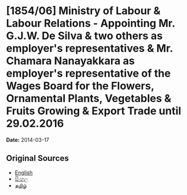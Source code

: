 # [1854/06] Ministry of Labour & Labour Relations - Appointing Mr. G.J.W. De Silva & two others as employer's representatives & Mr. Chamara Nanayakkara as employer's representative of the Wages Board for the Flowers, Ornamental Plants, Vegetables & Fruits Growing & Export Trade until 29.02.2016

**Date:** 2014-03-17

## Original Sources

- [English](https://documents.gov.lk/view/extra-gazettes/2014/3/1854-06_E.pdf)
- [සිංහල](https://documents.gov.lk/view/extra-gazettes/2014/3/1854-06_S.pdf)
- [தமிழ்](https://documents.gov.lk/view/extra-gazettes/2014/3/1854-06_T.pdf)
